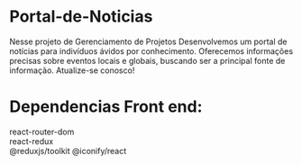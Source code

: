 # Portal-de-Noticias

Nesse projeto de Gerenciamento de Projetos Desenvolvemos um portal de notícias para indivíduos ávidos por conhecimento. Oferecemos informações precisas sobre eventos locais e globais, buscando ser a principal fonte de informação. Atualize-se conosco!

# Dependencias Front end:

react-router-dom  
react-redux  
@reduxjs/toolkit
@iconify/react
